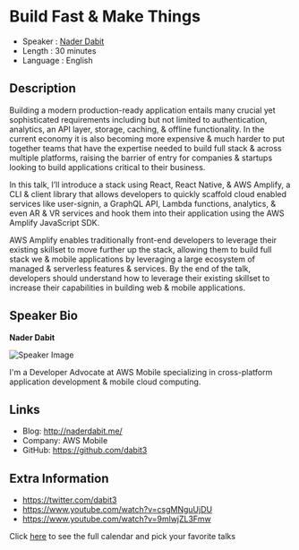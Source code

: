 Build Fast & Make Things
=========================

* Speaker   : [Nader Dabit](https://pixels.camp/dabit3)
* Length    : 30 minutes
* Language  : English

Description
-----------

Building a modern production-ready application entails many crucial yet sophisticated requirements including but not limited to authentication, analytics, an API layer, storage, caching, & offline functionality. In the current economy it is also becoming more expensive & much harder to put together teams that have the expertise needed to build full stack & across multiple platforms, raising the barrier of entry for companies & startups looking to build applications critical to their business.

In this talk, I’ll introduce a stack using React, React Native, & AWS Amplify, a CLI & client library that allows developers to quickly scaffold cloud enabled services like user-signin, a GraphQL API, Lambda functions, analytics, & even AR & VR services and hook them into their application using the AWS Amplify JavaScript SDK.

AWS Amplify enables traditionally front-end developers to leverage their existing skillset to move further up the stack, allowing them to build full stack we & mobile applications by leveraging a large ecosystem of managed & serverless features & services.
By the end of the talk, developers should understand how to leverage their existing skillset to increase their capabilities in building web & mobile applications.


Speaker Bio
-----------

**Nader Dabit**

![Speaker Image](https://raw.githubusercontent.com/PixelsCamp/talks/master/img/nader_dabit.jpg)

I'm a Developer Advocate at AWS Mobile specializing in cross-platform application development & mobile cloud computing.

Links
-----

* Blog: http://naderdabit.me/
* Company: AWS Mobile
* GitHub: https://github.com/dabit3

Extra Information
-----------------

* https://twitter.com/dabit3
* https://www.youtube.com/watch?v=csgMNguUjDU
* https://www.youtube.com/watch?v=9mlwjZL3Fmw

Click [here][1] to see the full calendar and pick your favorite talks

[1]: https://pixels.camp/schedule/
